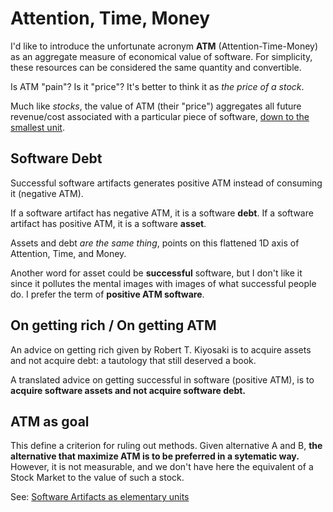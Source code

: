 # Attention, Time, Money

I'd like to introduce the unfortunate acronym **ATM** (Attention-Time-Money) as an aggregate measure of economical value of software. For simplicity, these resources can be considered the same quantity and convertible. 

Is ATM "pain"? Is it "price"? It's better to think it as _the price of a stock_. 

Much like _stocks_, the value of ATM (their "price") aggregates all future revenue/cost associated with a particular piece of software, [down to the smallest unit](#Software-Artifacts-as-elementary-unit).


## Software Debt

Successful software artifacts generates positive ATM instead of consuming it (negative ATM).

If a software artifact has negative ATM, it is a software **debt**.
If a software artifact has positive ATM, it is a software **asset**. 

Assets and debt _are the same thing_, points on this flattened 1D axis of Attention, Time, and Money.

Another word for asset could be **successful** software, but I don't like it since it pollutes the mental images with images of what successful people do. I prefer the term of **positive ATM software**.



## On getting rich / On getting ATM

An advice on getting rich given by Robert T. Kiyosaki is to acquire assets and not acquire debt: a tautology that still deserved a book.

A translated advice on getting successful in software (positive ATM), is to **acquire software assets and not acquire software debt.**


## ATM as goal

This define a criterion for ruling out methods.
Given alternative A and B, **the alternative that maximize ATM is to be preferred in a sytematic way.** However, it is not measurable, and we don't have here the equivalent of a Stock Market to the value of such a stock.


See: [Software Artifacts as elementary units](#Software-Artifacts-as-elementary-unit)